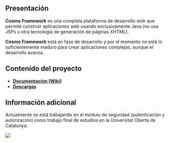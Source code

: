 ## Presentación ##

**Cosmo Framework** es una completa plataforma de desarrollo web que permite construir aplicaciones web usando exclusivamente Java (no usa JSPs u otra tecnología de generación de páginas XHTML).

**Cosmo Framework** está en fase de desarrollo y por el momento no está lo suficientemente maduro para crear aplicaciones complejas, aunque el desarrollo avanza.



## Contenido del proyecto ##

  * **[Documentación (Wiki)](Documentacion.md)**
  * **[Descargas](Downloads.md)**

## Información adicional ##

Actualmente se está trabajando en el módulo de seguridad (autenticación y autorización) como trabajo final de estudios en la Universitat Oberta de Catalunya:

[![](http://www.idhc.org/images/logoUOC.jpg)](http://www.uoc.edu)